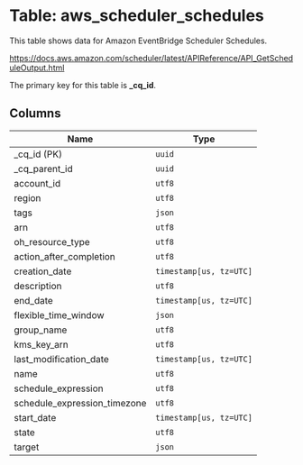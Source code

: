 # Table: aws_scheduler_schedules

This table shows data for Amazon EventBridge Scheduler Schedules.

https://docs.aws.amazon.com/scheduler/latest/APIReference/API_GetScheduleOutput.html

The primary key for this table is **_cq_id**.

## Columns

| Name          | Type          |
| ------------- | ------------- |
|_cq_id (PK)|`uuid`|
|_cq_parent_id|`uuid`|
|account_id|`utf8`|
|region|`utf8`|
|tags|`json`|
|arn|`utf8`|
|oh_resource_type|`utf8`|
|action_after_completion|`utf8`|
|creation_date|`timestamp[us, tz=UTC]`|
|description|`utf8`|
|end_date|`timestamp[us, tz=UTC]`|
|flexible_time_window|`json`|
|group_name|`utf8`|
|kms_key_arn|`utf8`|
|last_modification_date|`timestamp[us, tz=UTC]`|
|name|`utf8`|
|schedule_expression|`utf8`|
|schedule_expression_timezone|`utf8`|
|start_date|`timestamp[us, tz=UTC]`|
|state|`utf8`|
|target|`json`|